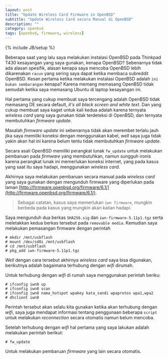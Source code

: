 ```yaml
---
layout: post
title: "Update Wireless Card Firmware in OpenBSD"
subtitle: "Update Wireless Card secara Manual di OpenBSD"
description: ""
category: openbsd
tags: [openbsd, firmware, wireless]
---
```

{% include JB/setup %}

Beberapa saat yang lalu saya melakukan instalasi OpenBSD pada Thinkpad T430 kesayangan yang saya gunakan, kenapa OpenBSD? Sebenarnya tidak ada alasan spesifik, alasan kenapa saya mencoba OpenBSD lebih dikarenakan `racun` yang sering saya dapat ketika membaca subreddit OpenBSD. Kesan pertama ketika melakukan instalasi OpenBSD adalah `ini bukan sembarangan` kenapa? Karena memang memasang OpenBSD tidak semudah ketika saya memasang Ubuntu di laptop kesayangan ini.

Hal pertama yang cukup membuat saya tercengang adalah OpenBSD tidak memasang DE secara default, _it's all black screen and white text_. Dan yang cukup membuat saya kaget untuk kali kedua adalah karena ternyata _wireless card_ yang saya gunakan tidak terdeteksi di OpenBSD, dan ternyata membutuhkan _firmware update_.

Masalah _firmware update_ ini sebenarnya tidak akan merembet terlalu jauh jika saya memiliki koneksi dengan menggunakan kabel, _well_ saya juga tidak yakin akan hal ini karena belum tentu tidak membutuhkan _firmware update_.

Secara asali OpenBSD memiliki perangkat lunak `fw_update` untuk melakukan pembaruan pada _firmware_ yang membutuhkan, namun sungguh ironis karena perangkat lunak ini memerlukan koneksi internet, yang pada kasus yang saat itu saya hadapi, menggunakan _wireless card_.

Akhirnya saya melakukan pembaruan secara manual pada _wireless card_ yang saya gunakan dengan mengunduh firmware yang diperlukan pada laman [http://firmware.openbsd.org/firmware/6.1/](http://firmware.openbsd.org/firmware/6.1/).

> Sebagai catatan, kasus saya memerlukan `iwn firmware`, mungkin berbeda pada kasus yang mungkin akan kalian hadapi.

Saya mengunduh dua berkas `SHA256.sig` dan `iwn-firmware-5.11p1.tgz` serta meletakkan kedua berkas tersebut pada `removable media`. Kemudian saya melakukan pemasangan firmware dengan perintah

```
# mkdir /mnt/usbflash
# mount /dev/sd0i /mnt/usbflash
# cd /mnt/usbflash
# pkg_add iwn-firmware-5.11p1.tgz
```

_Well_ dengan cara tersebut akhirnya _wireless card_ saya bisa digunakan, berikutnya adalah bagaimana terhubung dengan _wifi_ dirumah.

Untuk terhubung dengan _wifi_ di rumah saya menggunakan perintah beriku:

```
# ifconfig iwn0 up
# ifconfig iwn0 scan
# ifconfig iwn0 nama_hotspot wpakey kata_sandi wpaprotos wpa1,wpa2
# dhclient iwn0
```

Perintah tersebut akan selalu kita gunakan ketika akan terhubung dengan _wifi_, saya juga mendapat informasi tentang penggunaan beberapa `script` untuk melakukan _reconnection_ secara otomatis namun belum mencoba.

Setelah terhubung dengan _wifi_ hal pertama yang saya lakukan adalah melakukan perintah berikut:

```
# fw_update
```

Untuk melakukan pembaruan _firmware_ yang lain secara otomatis.
